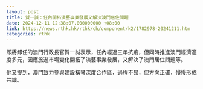 ```yaml
---
layout: post
title: 賀一誠：任內開拓演藝事業發展又解決澳門居住問題
date: 2024-12-11 12:38:07.000000000 +08:00
link: https://news.rthk.hk/rthk/ch/component/k2/1782978-20241211.htm
categories: rthk
---
```


即將卸任的澳門行政長官賀一誠表示，任內經過三年抗疫，但同時推進澳門經濟適度多元，因應旅遊市場變化開拓了演藝事業發展，又解決了澳門居住問題等。

他又提到，澳門致力參與建設橫琴深度合作區，過程不易，但方向正確，慢慢形成共識。
